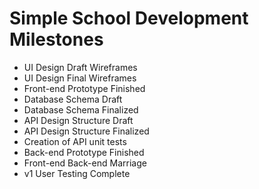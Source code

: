 # Simple School Development Milestones

*  UI Design Draft Wireframes
*  UI Design Final Wireframes
*  Front-end Prototype Finished
*  Database Schema Draft
*  Database Schema Finalized
*  API Design Structure Draft
*  API Design Structure Finalized
*  Creation of API unit tests
*  Back-end Prototype Finished
*  Front-end Back-end Marriage
*  v1 User Testing Complete